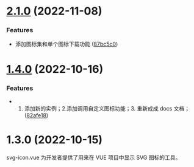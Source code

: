 # [2.1.0](https://github.com/yaohaixiao/svg-icon.vue/compare/2.0.0...2.1.0) (2022-11-08)


### Features

* 添加图标集和单个图标下载功能 ([87bc5c0](https://github.com/yaohaixiao/svg-icon.vue/commit/87bc5c0f9fee39b8ede8f324140cef2ea8b82ab5))



# [1.4.0](https://github.com/yaohaixiao/svg-icon.vue/compare/1.3.0...1.4.0) (2022-10-16)


### Features

* 1. 添加新的实例；2.添加调用自定义图标功能；3. 重新成成 docs 文档； ([82afe18](https://github.com/yaohaixiao/svg-icon.vue/commit/82afe18e0f65f5d8826481bb4e8252354267c52c))


# 1.3.0 (2022-10-15)

svg-icon.vue 为开发者提供了用来在 VUE 项目中显示 SVG 图标的工具。

